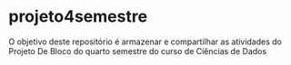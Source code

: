 # projeto4semestre
O objetivo deste repositório é armazenar e compartilhar as atividades do Projeto De Bloco do quarto semestre do curso de Ciências de Dados
